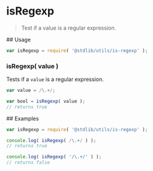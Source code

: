 isRegexp
===
> Test if a value is a regular expression.

<section class="usage">
## Usage

``` javascript
var isRegexp = require( '@stdlib/utils/is-regexp' );
```

### isRegexp( value )

Tests if a `value` is a regular expression.

``` javascript
var value = /\.+/;

var bool = isRegexp( value );
// returns true
```
<!-- </usage> -->

<section class="examples">
## Examples

``` javascript
var isRegexp = require( '@stdlib/utils/is-regexp' );

console.log( isRegexp( /\.+/ ) );
// returns true

console.log( isRegexp( '/\.+/' ) );
// returns false
```
<!-- </examples> -->

<section class="links">
<!-- </links> -->
